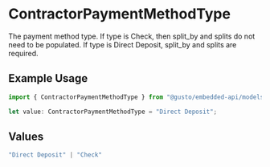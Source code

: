 # ContractorPaymentMethodType

The payment method type. If type is Check, then split_by and splits do not need to be populated. If type is Direct Deposit, split_by and splits are required.

## Example Usage

```typescript
import { ContractorPaymentMethodType } from "@gusto/embedded-api/models/components/contractorpaymentmethod.js";

let value: ContractorPaymentMethodType = "Direct Deposit";
```

## Values

```typescript
"Direct Deposit" | "Check"
```